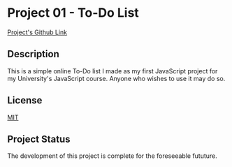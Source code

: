 # Project 01 - To-Do List
[Project's Github Link](https://luminietos.github.io/P01/)

## Description
This is a simple online To-Do list I made as my first JavaScript project for my University's JavaScript course. Anyone who wishes to use it may do so.

## License
[MIT](https://choosealicense.com/licenses/mit/)

## Project Status
The development of this project is complete for the foreseeable fututure.
